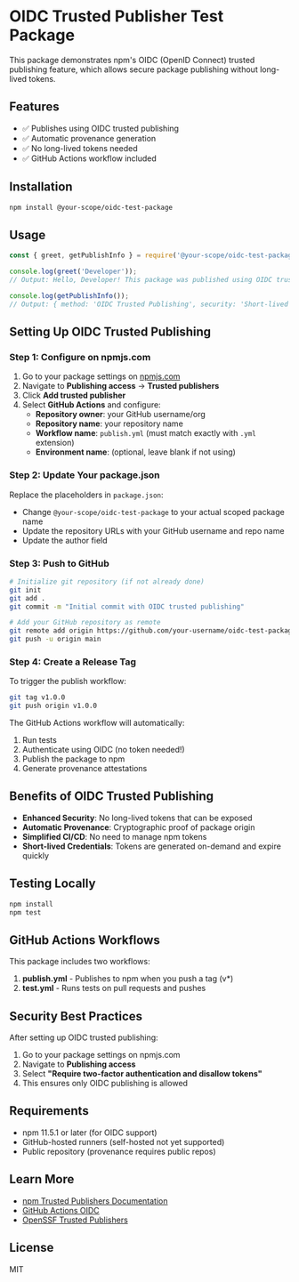 # OIDC Trusted Publisher Test Package

This package demonstrates npm's OIDC (OpenID Connect) trusted publishing feature, which allows secure package publishing without long-lived tokens.

## Features

- ✅ Publishes using OIDC trusted publishing
- ✅ Automatic provenance generation
- ✅ No long-lived tokens needed
- ✅ GitHub Actions workflow included

## Installation

```bash
npm install @your-scope/oidc-test-package
```

## Usage

```javascript
const { greet, getPublishInfo } = require('@your-scope/oidc-test-package');

console.log(greet('Developer'));
// Output: Hello, Developer! This package was published using OIDC trusted publishing.

console.log(getPublishInfo());
// Output: { method: 'OIDC Trusted Publishing', security: 'Short-lived credentials', ... }
```

## Setting Up OIDC Trusted Publishing

### Step 1: Configure on npmjs.com

1. Go to your package settings on [npmjs.com](https://www.npmjs.com/)
2. Navigate to **Publishing access** → **Trusted publishers**
3. Click **Add trusted publisher**
4. Select **GitHub Actions** and configure:
   - **Repository owner**: your GitHub username/org
   - **Repository name**: your repository name
   - **Workflow name**: `publish.yml` (must match exactly with `.yml` extension)
   - **Environment name**: (optional, leave blank if not using)

### Step 2: Update Your package.json

Replace the placeholders in `package.json`:
- Change `@your-scope/oidc-test-package` to your actual scoped package name
- Update the repository URLs with your GitHub username and repo name
- Update the author field

### Step 3: Push to GitHub

```bash
# Initialize git repository (if not already done)
git init
git add .
git commit -m "Initial commit with OIDC trusted publishing"

# Add your GitHub repository as remote
git remote add origin https://github.com/your-username/oidc-test-package.git
git push -u origin main
```

### Step 4: Create a Release Tag

To trigger the publish workflow:

```bash
git tag v1.0.0
git push origin v1.0.0
```

The GitHub Actions workflow will automatically:
1. Run tests
2. Authenticate using OIDC (no token needed!)
3. Publish the package to npm
4. Generate provenance attestations

## Benefits of OIDC Trusted Publishing

- **Enhanced Security**: No long-lived tokens that can be exposed
- **Automatic Provenance**: Cryptographic proof of package origin
- **Simplified CI/CD**: No need to manage npm tokens
- **Short-lived Credentials**: Tokens are generated on-demand and expire quickly

## Testing Locally

```bash
npm install
npm test
```

## GitHub Actions Workflows

This package includes two workflows:

1. **publish.yml** - Publishes to npm when you push a tag (v*)
2. **test.yml** - Runs tests on pull requests and pushes

## Security Best Practices

After setting up OIDC trusted publishing:

1. Go to your package settings on npmjs.com
2. Navigate to **Publishing access**
3. Select **"Require two-factor authentication and disallow tokens"**
4. This ensures only OIDC publishing is allowed

## Requirements

- npm 11.5.1 or later (for OIDC support)
- GitHub-hosted runners (self-hosted not yet supported)
- Public repository (provenance requires public repos)

## Learn More

- [npm Trusted Publishers Documentation](https://docs.npmjs.com/trusted-publishers)
- [GitHub Actions OIDC](https://docs.github.com/en/actions/deployment/security-hardening-your-deployments/about-security-hardening-with-openid-connect)
- [OpenSSF Trusted Publishers](https://github.com/ossf/wg-securing-software-repos)

## License

MIT

